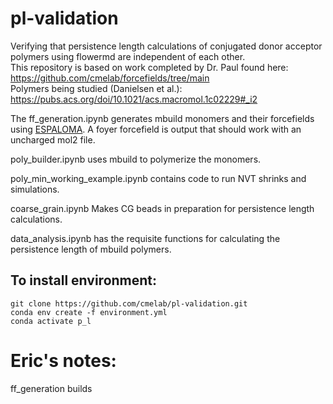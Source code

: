 # pl-validation
Verifying that persistence length calculations of conjugated donor acceptor polymers using flowermd are independent of each other.  
This repository is based on work completed by Dr. Paul found here: https://github.com/cmelab/forcefields/tree/main  
Polymers being studied (Danielsen et al.): https://pubs.acs.org/doi/10.1021/acs.macromol.1c02229#_i2  

The ff_generation.ipynb generates mbuild monomers and their forcefields using [ESPALOMA](https://docs.espaloma.org/en/latest/). A foyer forcefield is output that should work with an uncharged mol2 file. 

poly_builder.ipynb uses mbuild to polymerize the monomers.

poly_min_working_example.ipynb contains code to run NVT shrinks and simulations.

coarse_grain.ipynb Makes CG beads in preparation for persistence length calculations.

data_analysis.ipynb has the requisite functions for calculating the persistence length of mbuild polymers.

## To install environment:
```
git clone https://github.com/cmelab/pl-validation.git
conda env create -f environment.yml
conda activate p_l
```


# Eric's notes:
ff_generation builds 
